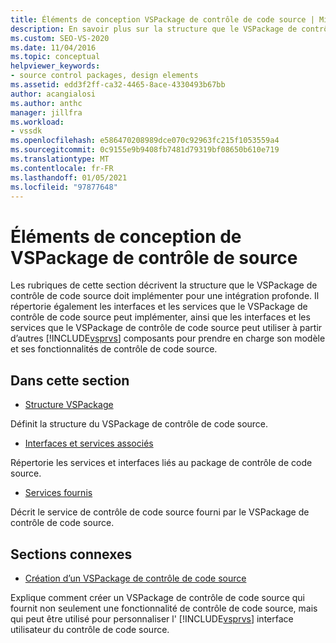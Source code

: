 ```yaml
---
title: Éléments de conception VSPackage de contrôle de code source | Microsoft Docs
description: En savoir plus sur la structure que le VSPackage de contrôle de code source doit implémenter et les interfaces et les services que le VSPackage de contrôle de code source peut implémenter.
ms.custom: SEO-VS-2020
ms.date: 11/04/2016
ms.topic: conceptual
helpviewer_keywords:
- source control packages, design elements
ms.assetid: edd3f2ff-ca32-4465-8ace-4330493b67bb
author: acangialosi
ms.author: anthc
manager: jillfra
ms.workload:
- vssdk
ms.openlocfilehash: e586470208989dce070c92963fc215f1053559a4
ms.sourcegitcommit: 0c9155e9b9408fb7481d79319bf08650b610e719
ms.translationtype: MT
ms.contentlocale: fr-FR
ms.lasthandoff: 01/05/2021
ms.locfileid: "97877648"
---
```

# <a name="source-control-vspackage-design-elements"></a>Éléments de conception de VSPackage de contrôle de source
Les rubriques de cette section décrivent la structure que le VSPackage de contrôle de code source doit implémenter pour une intégration profonde. Il répertorie également les interfaces et les services que le VSPackage de contrôle de code source peut implémenter, ainsi que les interfaces et les services que le VSPackage de contrôle de code source peut utiliser à partir d’autres [!INCLUDE[vsprvs](../../code-quality/includes/vsprvs_md.md)] composants pour prendre en charge son modèle et ses fonctionnalités de contrôle de code source.

## <a name="in-this-section"></a>Dans cette section
- [Structure VSPackage](../../extensibility/internals/vspackage-structure-source-control-vspackage.md)

 Définit la structure du VSPackage de contrôle de code source.

- [Interfaces et services associés](../../extensibility/internals/related-services-and-interfaces-source-control-vspackage.md)

 Répertorie les services et interfaces liés au package de contrôle de code source.

- [Services fournis](../../extensibility/internals/services-provided-source-control-vspackage.md)

 Décrit le service de contrôle de code source fourni par le VSPackage de contrôle de code source.

## <a name="related-sections"></a>Sections connexes
- [Création d’un VSPackage de contrôle de code source](../../extensibility/internals/creating-a-source-control-vspackage.md)

 Explique comment créer un VSPackage de contrôle de code source qui fournit non seulement une fonctionnalité de contrôle de code source, mais qui peut être utilisé pour personnaliser l' [!INCLUDE[vsprvs](../../code-quality/includes/vsprvs_md.md)] interface utilisateur du contrôle de code source.
